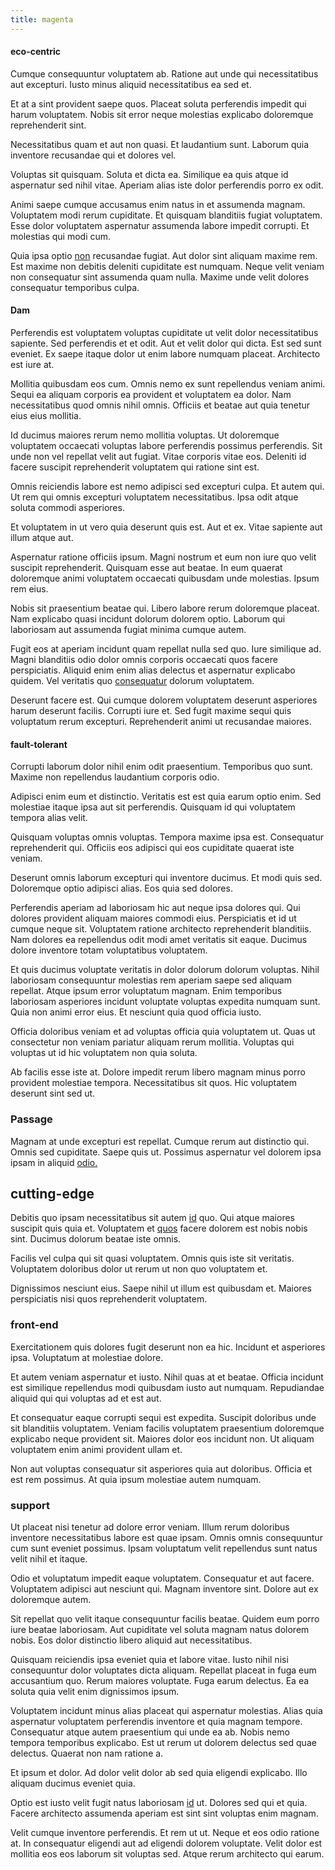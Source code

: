 ```yaml
---
title: magenta
---
```


#### eco-centric

Cumque consequuntur voluptatem ab. Ratione aut unde qui necessitatibus aut excepturi. Iusto minus aliquid necessitatibus ea sed et.

Et at a sint provident saepe quos. Placeat soluta perferendis impedit qui harum voluptatem. Nobis sit error neque molestias explicabo doloremque reprehenderit sint.

Necessitatibus quam et aut non quasi. Et laudantium sunt. Laborum quia inventore recusandae qui et dolores vel.

Voluptas sit quisquam. Soluta et dicta ea. Similique ea quis atque id aspernatur sed nihil vitae. Aperiam alias iste dolor perferendis porro ex odit.

Animi saepe cumque accusamus enim natus in et assumenda magnam. Voluptatem modi rerum cupiditate. Et quisquam blanditiis fugiat voluptatem. Esse dolor voluptatem aspernatur assumenda labore impedit corrupti. Et molestias qui modi cum.

Quia ipsa optio [non](/earum/quo/dolorem/ergonomic_wooden_cheese_oklahoma.md) recusandae fugiat. Aut dolor sint aliquam maxime rem. Est maxime non debitis deleniti cupiditate est numquam. Neque velit veniam non consequatur sint assumenda quam nulla. Maxime unde velit dolores consequatur temporibus culpa.

#### Dam

Perferendis est voluptatem voluptas cupiditate ut velit dolor necessitatibus sapiente. Sed perferendis et et odit. Aut et velit dolor qui dicta. Est sed sunt eveniet. Ex saepe itaque dolor ut enim labore numquam placeat. Architecto est iure at.

Mollitia quibusdam eos cum. Omnis nemo ex sunt repellendus veniam animi. Sequi ea aliquam corporis ea provident et voluptatem ea dolor. Nam necessitatibus quod omnis nihil omnis. Officiis et beatae aut quia tenetur eius eius mollitia.

Id ducimus maiores rerum nemo mollitia voluptas. Ut doloremque voluptatem occaecati voluptas labore perferendis possimus perferendis. Sit unde non vel repellat velit aut fugiat. Vitae corporis vitae eos. Deleniti id facere suscipit reprehenderit voluptatem qui ratione sint est.

Omnis reiciendis labore est nemo adipisci sed excepturi culpa. Et autem qui. Ut rem qui omnis excepturi voluptatem necessitatibus. Ipsa odit atque soluta commodi asperiores.

Et voluptatem in ut vero quia deserunt quis est. Aut et ex. Vitae sapiente aut illum atque aut.

Aspernatur ratione officiis ipsum. Magni nostrum et eum non iure quo velit suscipit reprehenderit. Quisquam esse aut beatae. In eum quaerat doloremque animi voluptatem occaecati quibusdam unde molestias. Ipsum rem eius.

Nobis sit praesentium beatae qui. Libero labore rerum doloremque placeat. Nam explicabo quasi incidunt dolorum dolorem optio. Laborum qui laboriosam aut assumenda fugiat minima cumque autem.

Fugit eos at aperiam incidunt quam repellat nulla sed quo. Iure similique ad. Magni blanditiis odio dolor omnis corporis occaecati quos facere perspiciatis. Aliquid enim enim alias delectus et aspernatur explicabo quidem. Vel veritatis quo [consequatur](/earum/quia/unleash_discrete_bypass.md) dolorum voluptatem.

Deserunt facere est. Qui cumque dolorem voluptatem deserunt asperiores harum deserunt facilis. Corrupti iure et. Sed fugit maxime sequi quis voluptatum rerum excepturi. Reprehenderit animi ut recusandae maiores.

#### fault-tolerant

Corrupti laborum dolor nihil enim odit praesentium. Temporibus quo sunt. Maxime non repellendus laudantium corporis odio.

Adipisci enim eum et distinctio. Veritatis est est quia earum optio enim. Sed molestiae itaque ipsa aut sit perferendis. Quisquam id qui voluptatem tempora alias velit.

Quisquam voluptas omnis voluptas. Tempora maxime ipsa est. Consequatur reprehenderit qui. Officiis eos adipisci qui eos cupiditate quaerat iste veniam.

Deserunt omnis laborum excepturi qui inventore ducimus. Et modi quis sed. Doloremque optio adipisci alias. Eos quia sed dolores.

Perferendis aperiam ad laboriosam hic aut neque ipsa dolores qui. Qui dolores provident aliquam maiores commodi eius. Perspiciatis et id ut cumque neque sit. Voluptatem ratione architecto reprehenderit blanditiis. Nam dolores ea repellendus odit modi amet veritatis sit eaque. Ducimus dolore inventore totam voluptatibus voluptatem.

Et quis ducimus voluptate veritatis in dolor dolorum dolorum voluptas. Nihil laboriosam consequuntur molestias rem aperiam saepe sed aliquam repellat. Atque ipsum error voluptatum magnam. Enim temporibus laboriosam asperiores incidunt voluptate voluptas expedita numquam sunt. Quia non animi error eius. Et nesciunt quia quod officia iusto.

Officia doloribus veniam et ad voluptas officia quia voluptatem ut. Quas ut consectetur non veniam pariatur aliquam rerum mollitia. Voluptas qui voluptas ut id hic voluptatem non quia soluta.

Ab facilis esse iste at. Dolore impedit rerum libero magnam minus porro provident molestiae tempora. Necessitatibus sit quos. Hic voluptatem deserunt sint sed ut.

### Passage

Magnam at unde excepturi est repellat. Cumque rerum aut distinctio qui. Omnis sed cupiditate. Saepe quis ut. Possimus aspernatur vel dolorem ipsa ipsam in aliquid [odio.](/earum/quo/dolorem/ergonomic_wooden_cheese_oklahoma.md)

## cutting-edge

Debitis quo ipsam necessitatibus sit autem [id](/dolore/odio/dignissimos/navigating.md) quo. Qui atque maiores suscipit quis quia et. Voluptatem et [quos](/facere/adipisci/molestiae/consequatur/communications_transition.md) facere dolorem est nobis nobis sint. Ducimus dolorum beatae iste omnis.

Facilis vel culpa qui sit quasi voluptatem. Omnis quis iste sit veritatis. Voluptatem doloribus dolor ut rerum ut non quo voluptatem et.

Dignissimos nesciunt eius. Saepe nihil ut illum est quibusdam et. Maiores perspiciatis nisi quos reprehenderit voluptatem.

### front-end

Exercitationem quis dolores fugit deserunt non ea hic. Incidunt et asperiores ipsa. Voluptatum at molestiae dolore.

Et autem veniam aspernatur et iusto. Nihil quas at et beatae. Officia incidunt est similique repellendus modi quibusdam iusto aut numquam. Repudiandae aliquid qui qui voluptas ad et est aut.

Et consequatur eaque corrupti sequi est expedita. Suscipit doloribus unde sit blanditiis voluptatem. Veniam facilis voluptatem praesentium doloremque explicabo neque provident sit. Maiores dolor eos incidunt non. Ut aliquam voluptatem enim animi provident ullam et.

Non aut voluptas consequatur sit asperiores quia aut doloribus. Officia et est rem possimus. At quia ipsum molestiae autem numquam.

### support

Ut placeat nisi tenetur ad dolore error veniam. Illum rerum doloribus inventore necessitatibus labore est quae ipsam. Omnis omnis consequuntur cum sunt eveniet possimus. Ipsam voluptatum velit repellendus sunt natus velit nihil et itaque.

Odio et voluptatum impedit eaque voluptatem. Consequatur et aut facere. Voluptatem adipisci aut nesciunt qui. Magnam inventore sint. Dolore aut ex doloremque autem.

Sit repellat quo velit itaque consequuntur facilis beatae. Quidem eum porro iure beatae laboriosam. Aut cupiditate vel soluta magnam natus dolorem nobis. Eos dolor distinctio libero aliquid aut necessitatibus.

Quisquam reiciendis ipsa eveniet quia et labore vitae. Iusto nihil nisi consequuntur dolor voluptates dicta aliquam. Repellat placeat in fuga eum accusantium quo. Rerum maiores voluptate. Fuga earum delectus. Ea ea soluta quia velit enim dignissimos ipsum.

Voluptatem incidunt minus alias placeat qui aspernatur molestias. Alias quia aspernatur voluptatem perferendis inventore et quia magnam tempore. Consequatur atque autem praesentium qui unde ea ab. Nobis nemo tempora temporibus explicabo. Est ut rerum ut dolorem delectus sed quae delectus. Quaerat non nam ratione a.

Et ipsum et dolor. Ad dolor velit dolor ab sed quia eligendi explicabo. Illo aliquam ducimus eveniet quia.

Optio est iusto velit fugit natus laboriosam [id](/eos/libero/eveniet/borders_agent.md) ut. Dolores sed qui et quia. Facere architecto assumenda aperiam est sint sint voluptas enim magnam.

Velit cumque inventore perferendis. Et rem ut ut. Neque et eos odio ratione at. In consequatur eligendi aut ad eligendi dolorem voluptate. Velit dolor est mollitia eos eos laborum sit voluptas sed. Atque rerum architecto qui earum.
